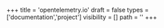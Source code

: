 +++
title = 'opentelemetry.io'
draft = false
types = ['documentation','project']
visibility = []
path = ''
+++
